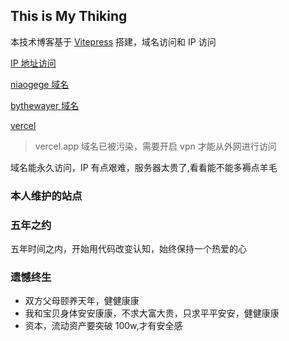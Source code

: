 ## This is My Thiking

本技术博客基于 [Vitepress](https://vitepress.vuejs.org/guide/deploying) 搭建，域名访问和 IP 访问

[IP 地址访问](http://111.230.199.157/love/)

[niaogege 域名](http://niaogege.cn/love/)

[bythewayer 域名](https://bythewayer.com/love/)

[vercel](https://love-niaogege.vercel.app/)

> vercel.app 域名已被污染，需要开启 vpn 才能从外网进行访问

域名能永久访问，IP 有点艰难，服务器太贵了,看看能不能多褥点羊毛

### 本人维护的站点

### 五年之约

五年时间之内，开始用代码改变认知，始终保持一个热爱的心

### 遗憾终生

- 双方父母颐养天年，健健康康
- 我和宝贝身体安安康康，不求大富大贵，只求平平安安，健健康康
- 资本，流动资产要突破 100w,才有安全感
